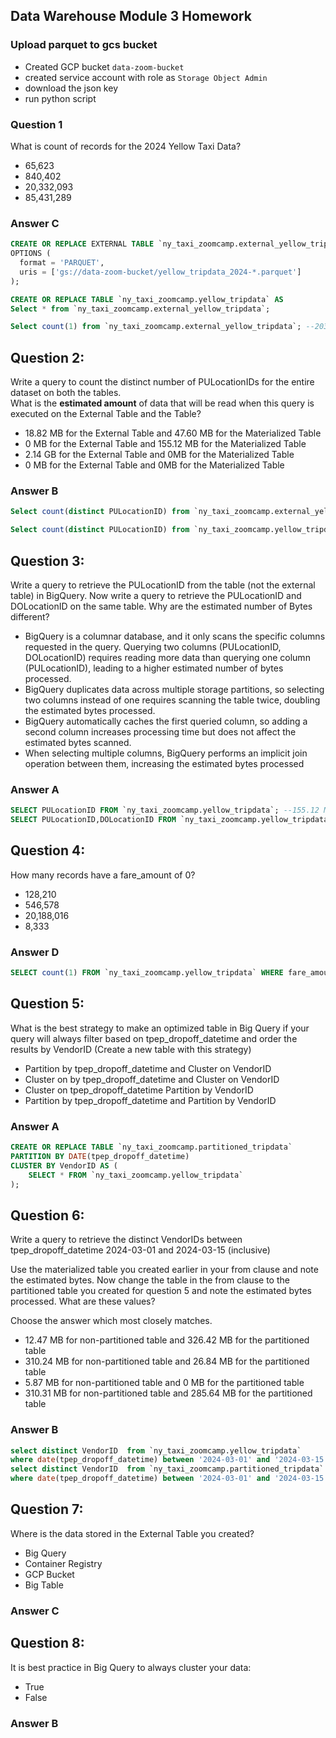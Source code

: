 ## Data Warehouse Module 3 Homework

### Upload parquet to gcs bucket

- Created GCP bucket `data-zoom-bucket`
- created service account with role as `Storage Object Admin`
- download the json key
- run python script

### Question 1

What is count of records for the 2024 Yellow Taxi Data?

- 65,623
- 840,402
- 20,332,093
- 85,431,289

### Answer C

```SQL
CREATE OR REPLACE EXTERNAL TABLE `ny_taxi_zoomcamp.external_yellow_tripdata`
OPTIONS (
  format = 'PARQUET',
  uris = ['gs://data-zoom-bucket/yellow_tripdata_2024-*.parquet']
);

CREATE OR REPLACE TABLE `ny_taxi_zoomcamp.yellow_tripdata` AS
Select * from `ny_taxi_zoomcamp.external_yellow_tripdata`;

Select count(1) from `ny_taxi_zoomcamp.external_yellow_tripdata`; --20332093
```

## Question 2:

Write a query to count the distinct number of PULocationIDs for the entire dataset on both the tables.</br>
What is the **estimated amount** of data that will be read when this query is executed on the External Table and the Table?

- 18.82 MB for the External Table and 47.60 MB for the Materialized Table
- 0 MB for the External Table and 155.12 MB for the Materialized Table
- 2.14 GB for the External Table and 0MB for the Materialized Table
- 0 MB for the External Table and 0MB for the Materialized Table

### Answer B

```SQL
Select count(distinct PULocationID) from `ny_taxi_zoomcamp.external_yellow_tripdata`; --0 MB

Select count(distinct PULocationID) from `ny_taxi_zoomcamp.yellow_tripdata`;    --155.12 MB
```

## Question 3:

Write a query to retrieve the PULocationID from the table (not the external table) in BigQuery. Now write a query to retrieve the PULocationID and DOLocationID on the same table. Why are the estimated number of Bytes different?

- BigQuery is a columnar database, and it only scans the specific columns requested in the query. Querying two columns (PULocationID, DOLocationID) requires
  reading more data than querying one column (PULocationID), leading to a higher estimated number of bytes processed.
- BigQuery duplicates data across multiple storage partitions, so selecting two columns instead of one requires scanning the table twice,
  doubling the estimated bytes processed.
- BigQuery automatically caches the first queried column, so adding a second column increases processing time but does not affect the estimated bytes scanned.
- When selecting multiple columns, BigQuery performs an implicit join operation between them, increasing the estimated bytes processed

### Answer A

```SQL
SELECT PULocationID FROM `ny_taxi_zoomcamp.yellow_tripdata`; --155.12 MB
SELECT PULocationID,DOLocationID FROM `ny_taxi_zoomcamp.yellow_tripdata`; --310.24 MB
```

## Question 4:

How many records have a fare_amount of 0?

- 128,210
- 546,578
- 20,188,016
- 8,333

### Answer D

```SQL
SELECT count(1) FROM `ny_taxi_zoomcamp.yellow_tripdata` WHERE fare_amount = 0; --8333
```

## Question 5:

What is the best strategy to make an optimized table in Big Query if your query will always filter based on tpep_dropoff_datetime and order the results by VendorID (Create a new table with this strategy)

- Partition by tpep_dropoff_datetime and Cluster on VendorID
- Cluster on by tpep_dropoff_datetime and Cluster on VendorID
- Cluster on tpep_dropoff_datetime Partition by VendorID
- Partition by tpep_dropoff_datetime and Partition by VendorID

### Answer A

```SQL
CREATE OR REPLACE TABLE `ny_taxi_zoomcamp.partitioned_tripdata`
PARTITION BY DATE(tpep_dropoff_datetime)
CLUSTER BY VendorID AS (
    SELECT * FROM `ny_taxi_zoomcamp.yellow_tripdata`
);
```

## Question 6:

Write a query to retrieve the distinct VendorIDs between tpep_dropoff_datetime
2024-03-01 and 2024-03-15 (inclusive)</br>

Use the materialized table you created earlier in your from clause and note the estimated bytes. Now change the table in the from clause to the partitioned table you created for question 5 and note the estimated bytes processed. What are these values? </br>

Choose the answer which most closely matches.</br>

- 12.47 MB for non-partitioned table and 326.42 MB for the partitioned table
- 310.24 MB for non-partitioned table and 26.84 MB for the partitioned table
- 5.87 MB for non-partitioned table and 0 MB for the partitioned table
- 310.31 MB for non-partitioned table and 285.64 MB for the partitioned table

### Answer B

```SQL
select distinct VendorID  from `ny_taxi_zoomcamp.yellow_tripdata`
where date(tpep_dropoff_datetime) between '2024-03-01' and '2024-03-15'; --310.24 MB
select distinct VendorID  from `ny_taxi_zoomcamp.partitioned_tripdata`
where date(tpep_dropoff_datetime) between '2024-03-01' and '2024-03-15'; --26.84 MB
```

## Question 7:

Where is the data stored in the External Table you created?

- Big Query
- Container Registry
- GCP Bucket
- Big Table

### Answer C

## Question 8:

It is best practice in Big Query to always cluster your data:

- True
- False

### Answer B
